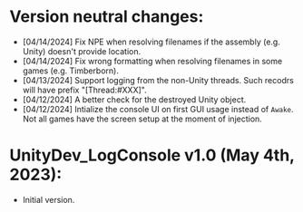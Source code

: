# Version neutral changes:
* [04/14/2024] Fix NPE when resolving filenames if the assembly (e.g. Unity) doesn't provide location.
* [04/14/2024] Fix wrong formatting when resolving filenames in some games (e.g. Timberborn).
* [04/13/2024] Support logging from the non-Unity threads. Such recodrs will have prefix "[Thread:#XXX]".
* [04/12/2024] A better check for the destroyed Unity object.
* [04/12/2024] Intialize the console UI on first GUI usage instead of `Awake`. Not all games have
  the screen setup at the moment of injection.

# UnityDev_LogConsole v1.0 (May 4th, 2023):
* Initial version.
